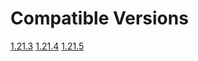 # Compatible Versions
[1.21.3](https://github.com/Tetto-dk/advanced-upgrade-templates-mod/tree/master/advanced-upgrade-templates-mod-1.21.4)
[1.21.4](https://github.com/Tetto-dk/advanced-upgrade-templates-mod/tree/master/advanced-upgrade-templates-mod-1.21.4)
[1.21.5](https://github.com/Tetto-dk/advanced-upgrade-templates-mod/tree/master/advanced-upgrade-templates-mod-1.21.4)

